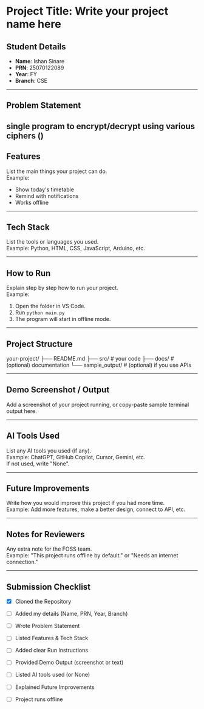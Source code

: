# Project Title: Write your project name here

## Student Details
- **Name**: Ishan Sinare    
- **PRN**: 25070122089  
- **Year**: FY  
- **Branch**: CSE  

---

## Problem Statement
single program to encrypt/decrypt using various ciphers
()
---

## Features
List the main things your project can do.  
Example:  
- Show today's timetable  
- Remind with notifications  
- Works offline 

---

## Tech Stack
List the tools or languages you used.  
Example: Python, HTML, CSS, JavaScript, Arduino, etc.

---

## How to Run
Explain step by step how to run your project.  
Example:  
1. Open the folder in VS Code.  
2. Run `python main.py`  
3. The program will start in offline mode.

---

## Project Structure

your-project/ ├── README.md ├── src/        # your code ├── docs/       # (optional) documentation └── sample_output/   # (optional) if you use APIs

---

## Demo Screenshot / Output
Add a screenshot of your project running, or copy-paste sample terminal output here.

---

## AI Tools Used
List any AI tools you used (if any).  
Example: ChatGPT, GitHub Copilot, Cursor, Gemini, etc.  
If not used, write "None".

---

## Future Improvements
Write how you would improve this project if you had more time.  
Example: Add more features, make a better design, connect to API, etc.


---

## Notes for Reviewers
Any extra note for the FOSS team.  
Example: "This project runs offline by default." or "Needs an internet connection."

---

## Submission Checklist 
- [x] Cloned the Repository 
- [ ] Added my details (Name, PRN, Year, Branch)  
- [ ] Wrote Problem Statement  
- [ ] Listed Features & Tech Stack  
- [ ] Added clear Run Instructions  
- [ ] Provided Demo Output (screenshot or text)  
- [ ] Listed AI tools used (or None)  
- [ ] Explained Future Improvements  
- [ ] Project runs offline

